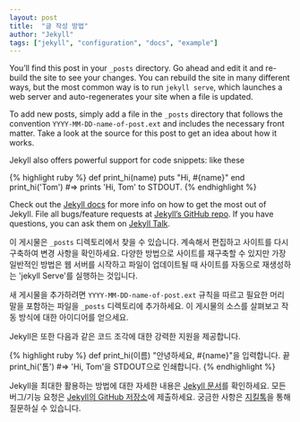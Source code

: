 ```yaml
---
layout: post
title:  "글 작성 방법"
author: "Jekyll"
tags: ["jekyll", "configuration", "docs", "example"]
---
```


You’ll find this post in your `_posts` directory. Go ahead and edit it and re-build the site to see your changes. You can rebuild the site in many different ways, but the most common way is to run `jekyll serve`, which launches a web server and auto-regenerates your site when a file is updated.

To add new posts, simply add a file in the `_posts` directory that follows the convention `YYYY-MM-DD-name-of-post.ext` and includes the necessary front matter. Take a look at the source for this post to get an idea about how it works.

Jekyll also offers powerful support for code snippets: like these

{% highlight ruby %}
def print_hi(name)
  puts "Hi, #{name}"
end
print_hi('Tom')
#=> prints 'Hi, Tom' to STDOUT.
{% endhighlight %}

Check out the [Jekyll docs][jekyll-docs] for more info on how to get the most out of Jekyll. File all bugs/feature requests at [Jekyll’s GitHub repo][jekyll-gh]. If you have questions, you can ask them on [Jekyll Talk][jekyll-talk].

이 게시물은 `_posts` 디렉토리에서 찾을 수 있습니다. 계속해서 편집하고 사이트를 다시 구축하여 변경 사항을 확인하세요. 다양한 방법으로 사이트를 재구축할 수 있지만 가장 일반적인 방법은 웹 서버를 시작하고 파일이 업데이트될 때 사이트를 자동으로 재생성하는 'jekyll Serve'를 실행하는 것입니다.

새 게시물을 추가하려면 `YYYY-MM-DD-name-of-post.ext` 규칙을 따르고 필요한 머리말을 포함하는 파일을 `_posts` 디렉토리에 추가하세요. 이 게시물의 소스를 살펴보고 작동 방식에 대한 아이디어를 얻으세요.

Jekyll은 또한 다음과 같은 코드 조각에 대한 강력한 지원을 제공합니다.

{% highlight ruby %}
def print_hi(이름)
  "안녕하세요, #{name}"을 입력합니다.
끝
print_hi('톰')
#=> 'Hi, Tom'을 STDOUT으로 인쇄합니다.
{% endhighlight %}

Jekyll을 최대한 활용하는 방법에 대한 자세한 내용은 [Jekyll 문서][jekyll-docs]를 확인하세요. 모든 버그/기능 요청은 [Jekyll의 GitHub 저장소][jekyll-gh]에 제출하세요. 궁금한 사항은 [지킬톡][jekyll-talk]을 통해 질문하실 수 있습니다.

[jekyll-docs]: https://jekyllrb.com/docs/home
[jekyll-gh]:   https://github.com/jekyll/jekyll
[jekyll-talk]: https://talk.jekyllrb.com/
